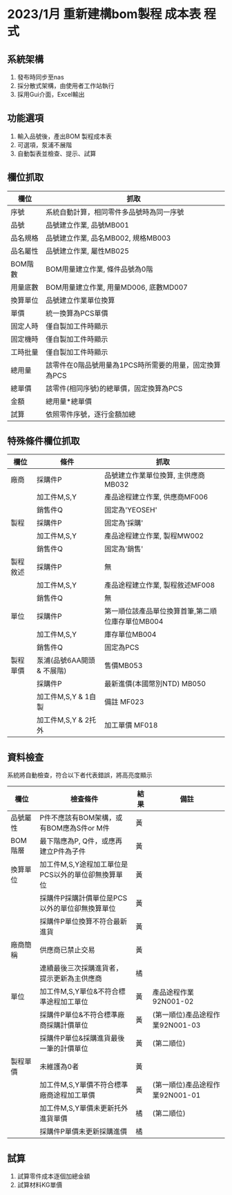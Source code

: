# 2023/1月 重新建構bom製程 成本表 程式

## 系統架構
1. 發布時同步至nas
2. 採分散式架構，由使用者工作站執行
3. 採用Gui介面，Excel輸出

## 功能選項
1. 輸入品號後，產出BOM 製程成本表
2. 可選項，泵浦不展階
3. 自動製表並檢查、提示、試算

## 欄位抓取
|  欄位   |  抓取 |
|  ----  | ---- |
|序號    |  系統自動計算，相同零件多品號時為同一序號
|品號    |  品號建立作業, 品號MB001
|品名規格| 品號建立作業, 品名MB002, 規格MB003
|品名屬性|  品號建立作業, 屬性MB025
|BOM階數 |  BOM用量建立作業, 條件品號為0階
|用量底數|  BOM用量建立作業, 用量MD006, 底數MD007
|換算單位|  品號建立作業單位換算
|單價    |    統一換算為PCS單價
|固定人時 | 僅自製加工件時顯示
|固定機時 | 僅自製加工件時顯示
|工時批量 | 僅自製加工件時顯示
|總用量  | 該零件在0階品號用量為1PCS時所需要的用量，固定換算為PCS
|總單價  | 該零件(相同序號)的總單價，固定換算為PCS
|金額    | 總用量*總單價
|試算    | 依照零件序號，逐行金額加總

## 特殊條件欄位抓取
|  欄位   | 條件  | 抓取 |
|  ----  | ----  | ---- |
|廠商     | 採購件P     | 品號建立作業單位換算, 主供應商MB032
|        | 加工件M,S,Y     | 產品途程建立作業, 供應商MF006
|        | 銷售件Q | 固定為'YEOSEH'
|製程     | 採購件P     | 固定為'採購'
|        | 加工件M,S,Y     | 產品途程建立作業, 製程MW002
|        | 銷售件Q | 固定為'銷售'
|製程敘述 | 採購件P     | 無
|        | 加工件M,S,Y     | 產品途程建立作業, 製程敘述MF008
|        | 銷售件Q | 無
|單位     | 採購件P     | 第一順位該產品單位換算首筆,第二順位庫存單位MB004
|        | 加工件M,S,Y | 庫存單位MB004
|        | 銷售件Q | 固定為PCS
|製程單價 | 泵浦(品號6AA開頭 & 不展階) | 售價MB053
|         | 採購件P | 最新進價(本國幣別NTD) MB050
|         | 加工件M,S,Y & 1自製 | 備註 MF023
|         | 加工件M,S,Y & 2托外 | 加工單價 MF018

## 資料檢查
系統將自動檢查，符合以下者代表錯誤，將高亮度顯示

|  欄位   | 檢查條件  | 結果 | 備註 |
|  ----  | ----  | ---- |---- |
|品號屬性 | P件不應該有BOM架構，或有BOM應為S件or M件 | 黃 |
|BOM階層 | 最下階應為P, Q件，或應再建立P件為子件 | 黃 |
|換算單位| 加工件M,S,Y途程加工單位是PCS以外的單位卻無換算單位 | 黃 |
|        | 採購件P採購計價單位是PCS以外的單位卻無換算單位 | 黃 |
|        | 採購件P單位換算不符合最新進貨 | 黃 |
|廠商簡稱| 供應商已禁止交易| 黃
|        | 連續最後三次採購進貨者，提示更新為主供應商| 橘
|單位    | 加工件M,S,Y單位&不符合標準途程加工單位| 黃 | 產品途程作業92N001-02
|        | 採購件P單位&不符合標準廠商採購計價單位| 黃 | (第一順位)產品途程作業92N001-03
|        | 採購件P單位&採購進貨最後一筆的計價單位| 黃 | (第二順位)
|製程單價 | 未維護為0者 | 黃 |
|        | 加工件M,S,Y單價不符合標準廠商途程加工單價| 黃 | (第一順位)產品途程作業92N001-01
|        | 加工件M,S,Y單價未更新托外進貨單價| 橘 | (第二順位)
|        | 採購件P單價未更新採購進價| 橘 |

## 試算
1. 試算零件成本逐個加總金額
2. 試算材料KG單價